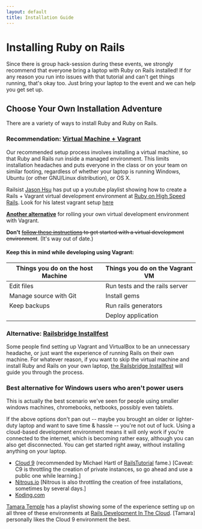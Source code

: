 ```yaml
---
layout: default
title: Installation Guide
---
```


# Installing Ruby on Rails

Since there is group hack-session during these events, we strongly recommend that everyone bring a laptop with Ruby on Rails installed! If for any reason you run into issues with that tutorial and can't get things running, that's okay too. Just bring your laptop to the event and we can help you get set up.

## Choose Your Own Installation Adventure

There are a variety of ways to install Ruby and Ruby on Rails.

### Recommendation: [Virtual Machine + Vagrant](vagrant.html)

Our recommended setup process involves installing a virtual machine, so that Ruby and Rails run inside a managed environment. This limits installation headaches and puts everyone in the class or on your team on similar footing, regardless of whether your laptop is running Windows, Ubuntu (or other GNU/Linux distribution), or OS X.

Railsist [Jason Hsu](http://www.meetup.com/ruby-on-rails-for-beginners/members/844108/) has put up a youtube playlist showing how to create a Rails + Vagrant virtual development environment at [Ruby on High Speed Rails](https://www.youtube.com/playlist?list=PLfd4iay29eVBey-eRCvjWvO1pGj4_E_Us). Look for his latest vagrant setup [here](https://github.com/jhsu802701/vagrant-debian-jessie)

[**Another alternative**](vagrant2.html) for rolling your own virtual development environment with Vagrant.

**Don't** <del> [follow these instructions](vagrant.html) to get started with a virtual development environment</del>. (It's way out of date.)

#### Keep this in mind while developing using Vagrant:

<table class="table">
<thead>
<tr>
<th>Things you do on the host Machine</th>
<th>Things you do on the Vagrant VM</th>
</tr>
</thead>
<tbody>
<tr><td>Edit files</td><td>Run tests and the rails server</td></tr>
<tr><td>Manage source with Git</td><td>Install gems</td></tr>
<tr><td>Keep backups</td><td>Run rails generators</td></tr>
<tr><td></td><td>Deploy application</td></tr>
</tbody>
</table>





### Alternative: [Railsbridge Installfest](http://docs.railsbridge.org/installfest/)

Some people find setting up Vagrant and VirtualBox to be an unnecessary headache, or just want the experience of running Rails on their own machine. For whatever reason, if you want to skip the virtual machine and install Ruby and Rails on your own laptop, [the Railsbridge Installfest](http://docs.railsbridge.org/installfest/) will guide you through the process.

### Best alternative for Windows users who aren't power users

This is actually the best scenario we've seen for people using smaller windows machines, chromebooks, netbooks, possibly even tablets.

If the above options don't pan out -- maybe you brought an older or lighter-duty laptop and want to save time & hassle -- you're not out of luck. Using a cloud-based development environment means it will only work if you're connected to the internet, which is becoming rather easy, although you can also get disconnected. You can get started right away, without installing anything on your laptop.

* [Cloud 9](https://c9.io/) (recommended by Michael Hartl of [RailsTutorial](http://railstutorial.com) fame.) [Caveat: C9 is throttling the creation of private instances, so go ahead and use a public one while learning.]
* [Nitrous.io](https://www.nitrous.io/) [Nitrous is also throttling the creation of free installations, sometimes by several days.]
* [Koding.com](https://koding.com/)

[Tamara Temple](http://tamouse.org) has a playlist showing some of the experience setting up on all three of these environments at [Rails Development In The Cloud](https://www.youtube.com/playlist?list=PLFmOAEryuJPGyz0tbnsdLjAIuUuIFovwD). [Tamara] personally likes the Cloud 9 environment the best.
